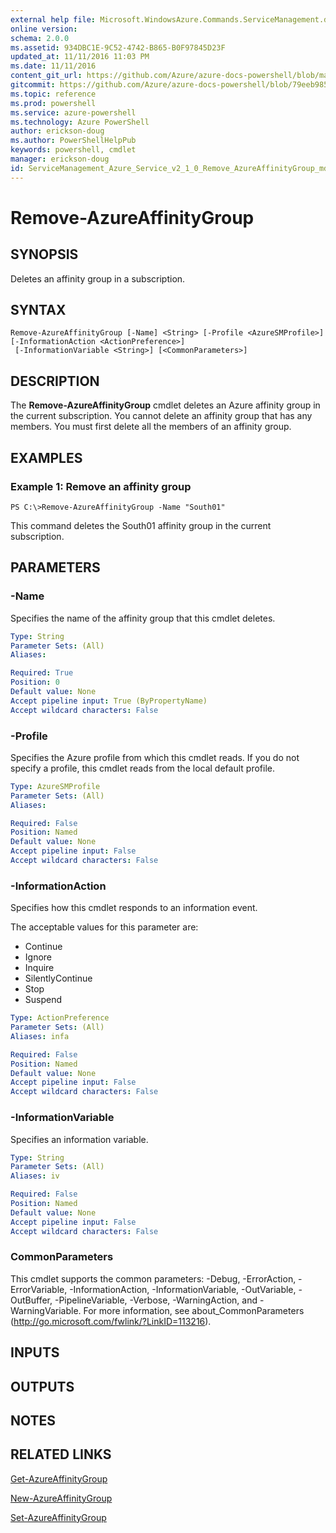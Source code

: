 ```yaml
---
external help file: Microsoft.WindowsAzure.Commands.ServiceManagement.dll-Help.xml
online version: 
schema: 2.0.0
ms.assetid: 934DBC1E-9C52-4742-B865-B0F97845D23F
updated_at: 11/11/2016 11:03 PM
ms.date: 11/11/2016
content_git_url: https://github.com/Azure/azure-docs-powershell/blob/master/azureps-cmdlets-docs/ServiceManagement/Azure.Service/v2.1.0/Remove-AzureAffinityGroup.md
gitcommit: https://github.com/Azure/azure-docs-powershell/blob/79eeb985ea480979357fb4695832a0c3d29a48bf/azureps-cmdlets-docs/ServiceManagement/Azure.Service/v2.1.0/Remove-AzureAffinityGroup.md
ms.topic: reference
ms.prod: powershell
ms.service: azure-powershell
ms.technology: Azure PowerShell
author: erickson-doug
ms.author: PowerShellHelpPub
keywords: powershell, cmdlet
manager: erickson-doug
id: ServiceManagement_Azure_Service_v2_1_0_Remove_AzureAffinityGroup_md
---
```


# Remove-AzureAffinityGroup

## SYNOPSIS
Deletes an affinity group in a subscription.

## SYNTAX

```
Remove-AzureAffinityGroup [-Name] <String> [-Profile <AzureSMProfile>] [-InformationAction <ActionPreference>]
 [-InformationVariable <String>] [<CommonParameters>]
```

## DESCRIPTION
The **Remove-AzureAffinityGroup** cmdlet deletes an Azure affinity group in the current subscription.
You cannot delete an affinity group that has any members.
You must first delete all the members of an affinity group.

## EXAMPLES

### Example 1: Remove an affinity group
```
PS C:\>Remove-AzureAffinityGroup -Name "South01"
```

This command deletes the South01 affinity group in the current subscription.

## PARAMETERS

### -Name
Specifies the name of the affinity group that this cmdlet deletes.

```yaml
Type: String
Parameter Sets: (All)
Aliases: 

Required: True
Position: 0
Default value: None
Accept pipeline input: True (ByPropertyName)
Accept wildcard characters: False
```

### -Profile
Specifies the Azure profile from which this cmdlet reads.
If you do not specify a profile, this cmdlet reads from the local default profile.

```yaml
Type: AzureSMProfile
Parameter Sets: (All)
Aliases: 

Required: False
Position: Named
Default value: None
Accept pipeline input: False
Accept wildcard characters: False
```

### -InformationAction
Specifies how this cmdlet responds to an information event.

The acceptable values for this parameter are:

- Continue
- Ignore
- Inquire
- SilentlyContinue
- Stop
- Suspend

```yaml
Type: ActionPreference
Parameter Sets: (All)
Aliases: infa

Required: False
Position: Named
Default value: None
Accept pipeline input: False
Accept wildcard characters: False
```

### -InformationVariable
Specifies an information variable.

```yaml
Type: String
Parameter Sets: (All)
Aliases: iv

Required: False
Position: Named
Default value: None
Accept pipeline input: False
Accept wildcard characters: False
```

### CommonParameters
This cmdlet supports the common parameters: -Debug, -ErrorAction, -ErrorVariable, -InformationAction, -InformationVariable, -OutVariable, -OutBuffer, -PipelineVariable, -Verbose, -WarningAction, and -WarningVariable. For more information, see about_CommonParameters (http://go.microsoft.com/fwlink/?LinkID=113216).

## INPUTS

## OUTPUTS

## NOTES

## RELATED LINKS

[Get-AzureAffinityGroup](xref:ServiceManagement/Azure.Service/v2.1.0/Get-AzureAffinityGroup.md)

[New-AzureAffinityGroup](xref:ServiceManagement/Azure.Service/v2.1.0/New-AzureAffinityGroup.md)

[Set-AzureAffinityGroup](xref:ServiceManagement/Azure.Service/v2.1.0/Set-AzureAffinityGroup.md)


